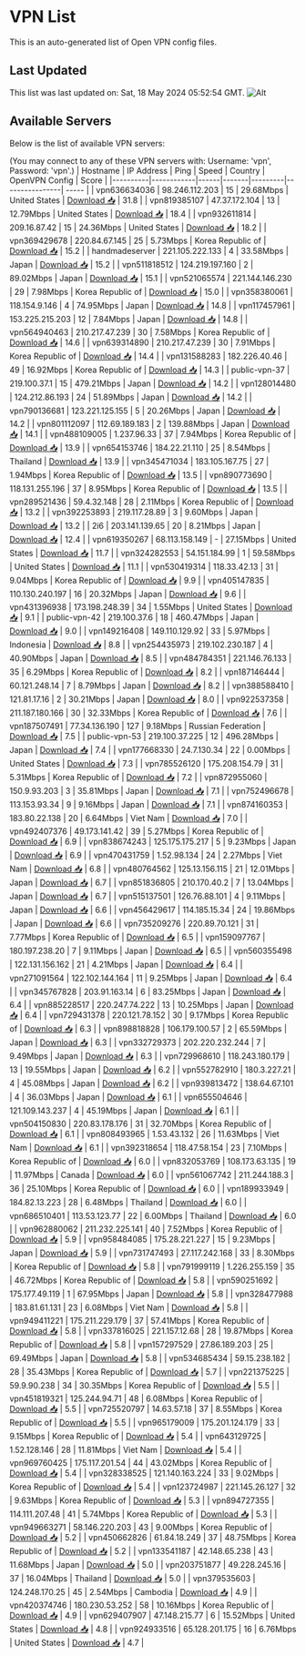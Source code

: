 # VPN List

This is an auto-generated list of Open VPN config files.

## Last Updated

This list was last updated on: Sat, 18 May 2024 05:52:54 GMT.
![Alt](https://repobeats.axiom.co/api/embed/186b98318ef1479477931607c1ad7d823f12451f.svg "Repobeats analytics image")

## Available Servers

Below is the list of available VPN servers:

(You may connect to any of these VPN servers with: Username: 'vpn', Password: 'vpn'.)
| Hostname | IP Address | Ping | Speed | Country | OpenVPN Config | Score |
|----------|------------|------|-------|---------|----------------| ----- |
| vpn636634036 | 98.246.112.203 | 15 | 29.68Mbps | United States | [Download 📥](./configs/server_0_US.ovpn) | 31.8 |
| vpn819385107 | 47.37.172.104 | 13 | 12.79Mbps | United States | [Download 📥](./configs/server_1_US.ovpn) | 18.4 |
| vpn932611814 | 209.16.87.42 | 15 | 24.36Mbps | United States | [Download 📥](./configs/server_2_US.ovpn) | 18.2 |
| vpn369429678 | 220.84.67.145 | 25 | 5.73Mbps | Korea Republic of | [Download 📥](./configs/server_3_KR.ovpn) | 15.2 |
| handmadeserver | 221.105.222.133 | 4 | 33.58Mbps | Japan | [Download 📥](./configs/server_4_JP.ovpn) | 15.2 |
| vpn511818512 | 124.219.197.160 | 2 | 89.02Mbps | Japan | [Download 📥](./configs/server_5_JP.ovpn) | 15.1 |
| vpn521065574 | 221.144.146.230 | 29 | 7.98Mbps | Korea Republic of | [Download 📥](./configs/server_6_KR.ovpn) | 15.0 |
| vpn358380061 | 118.154.9.146 | 4 | 74.95Mbps | Japan | [Download 📥](./configs/server_7_JP.ovpn) | 14.8 |
| vpn117457961 | 153.225.215.203 | 12 | 7.84Mbps | Japan | [Download 📥](./configs/server_8_JP.ovpn) | 14.8 |
| vpn564940463 | 210.217.47.239 | 30 | 7.58Mbps | Korea Republic of | [Download 📥](./configs/server_9_KR.ovpn) | 14.6 |
| vpn639314890 | 210.217.47.239 | 30 | 7.91Mbps | Korea Republic of | [Download 📥](./configs/server_10_KR.ovpn) | 14.4 |
| vpn131588283 | 182.226.40.46 | 49 | 16.92Mbps | Korea Republic of | [Download 📥](./configs/server_11_KR.ovpn) | 14.3 |
| public-vpn-37 | 219.100.37.1 | 15 | 479.21Mbps | Japan | [Download 📥](./configs/server_12_JP.ovpn) | 14.2 |
| vpn128014480 | 124.212.86.193 | 24 | 51.89Mbps | Japan | [Download 📥](./configs/server_13_JP.ovpn) | 14.2 |
| vpn790136681 | 123.221.125.155 | 5 | 20.26Mbps | Japan | [Download 📥](./configs/server_14_JP.ovpn) | 14.2 |
| vpn801112097 | 112.69.189.183 | 2 | 139.88Mbps | Japan | [Download 📥](./configs/server_15_JP.ovpn) | 14.1 |
| vpn488109005 | 1.237.96.33 | 37 | 7.94Mbps | Korea Republic of | [Download 📥](./configs/server_16_KR.ovpn) | 13.9 |
| vpn654153746 | 184.22.21.110 | 25 | 8.54Mbps | Thailand | [Download 📥](./configs/server_17_TH.ovpn) | 13.9 |
| vpn345471034 | 183.105.167.75 | 27 | 1.94Mbps | Korea Republic of | [Download 📥](./configs/server_18_KR.ovpn) | 13.5 |
| vpn890773690 | 118.131.255.196 | 37 | 8.95Mbps | Korea Republic of | [Download 📥](./configs/server_19_KR.ovpn) | 13.5 |
| vpn289521436 | 59.4.32.148 | 28 | 2.11Mbps | Korea Republic of | [Download 📥](./configs/server_20_KR.ovpn) | 13.2 |
| vpn392253893 | 219.117.28.89 | 3 | 9.60Mbps | Japan | [Download 📥](./configs/server_21_JP.ovpn) | 13.2 |
| 2i6 | 203.141.139.65 | 20 | 8.21Mbps | Japan | [Download 📥](./configs/server_22_JP.ovpn) | 12.4 |
| vpn619350267 | 68.113.158.149 | - | 27.15Mbps | United States | [Download 📥](./configs/server_23_US.ovpn) | 11.7 |
| vpn324282553 | 54.151.184.99 | 1 | 59.58Mbps | United States | [Download 📥](./configs/server_24_US.ovpn) | 11.1 |
| vpn530419314 | 118.33.42.13 | 31 | 9.04Mbps | Korea Republic of | [Download 📥](./configs/server_25_KR.ovpn) | 9.9 |
| vpn405147835 | 110.130.240.197 | 16 | 20.32Mbps | Japan | [Download 📥](./configs/server_26_JP.ovpn) | 9.6 |
| vpn431396938 | 173.198.248.39 | 34 | 1.55Mbps | United States | [Download 📥](./configs/server_27_US.ovpn) | 9.1 |
| public-vpn-42 | 219.100.37.6 | 18 | 460.47Mbps | Japan | [Download 📥](./configs/server_28_JP.ovpn) | 9.0 |
| vpn149216408 | 149.110.129.92 | 33 | 5.97Mbps | Indonesia | [Download 📥](./configs/server_29_ID.ovpn) | 8.8 |
| vpn254435973 | 219.102.230.187 | 4 | 40.90Mbps | Japan | [Download 📥](./configs/server_30_JP.ovpn) | 8.5 |
| vpn484784351 | 221.146.76.133 | 35 | 6.29Mbps | Korea Republic of | [Download 📥](./configs/server_31_KR.ovpn) | 8.2 |
| vpn187146444 | 60.121.248.14 | 7 | 8.79Mbps | Japan | [Download 📥](./configs/server_32_JP.ovpn) | 8.2 |
| vpn388588410 | 121.81.17.16 | 2 | 30.21Mbps | Japan | [Download 📥](./configs/server_33_JP.ovpn) | 8.0 |
| vpn922537358 | 211.187.180.166 | 30 | 32.33Mbps | Korea Republic of | [Download 📥](./configs/server_34_KR.ovpn) | 7.6 |
| vpn187507491 | 77.34.136.190 | 127 | 9.18Mbps | Russian Federation | [Download 📥](./configs/server_35_RU.ovpn) | 7.5 |
| public-vpn-53 | 219.100.37.225 | 12 | 496.28Mbps | Japan | [Download 📥](./configs/server_36_JP.ovpn) | 7.4 |
| vpn177668330 | 24.7.130.34 | 22 | 0.00Mbps | United States | [Download 📥](./configs/server_37_US.ovpn) | 7.3 |
| vpn785526120 | 175.208.154.79 | 31 | 5.31Mbps | Korea Republic of | [Download 📥](./configs/server_38_KR.ovpn) | 7.2 |
| vpn872955060 | 150.9.93.203 | 3 | 35.81Mbps | Japan | [Download 📥](./configs/server_39_JP.ovpn) | 7.1 |
| vpn752496678 | 113.153.93.34 | 9 | 9.16Mbps | Japan | [Download 📥](./configs/server_40_JP.ovpn) | 7.1 |
| vpn874160353 | 183.80.22.138 | 20 | 6.64Mbps | Viet Nam | [Download 📥](./configs/server_41_VN.ovpn) | 7.0 |
| vpn492407376 | 49.173.141.42 | 39 | 5.27Mbps | Korea Republic of | [Download 📥](./configs/server_42_KR.ovpn) | 6.9 |
| vpn838674243 | 125.175.175.217 | 5 | 9.23Mbps | Japan | [Download 📥](./configs/server_43_JP.ovpn) | 6.9 |
| vpn470431759 | 1.52.98.134 | 24 | 2.27Mbps | Viet Nam | [Download 📥](./configs/server_44_VN.ovpn) | 6.8 |
| vpn480764562 | 125.13.156.115 | 21 | 12.01Mbps | Japan | [Download 📥](./configs/server_45_JP.ovpn) | 6.7 |
| vpn851836805 | 210.170.40.2 | 7 | 13.04Mbps | Japan | [Download 📥](./configs/server_46_JP.ovpn) | 6.7 |
| vpn515137501 | 126.76.88.101 | 4 | 9.11Mbps | Japan | [Download 📥](./configs/server_47_JP.ovpn) | 6.6 |
| vpn456429617 | 114.185.15.34 | 24 | 19.86Mbps | Japan | [Download 📥](./configs/server_48_JP.ovpn) | 6.6 |
| vpn735209276 | 220.89.70.121 | 31 | 7.77Mbps | Korea Republic of | [Download 📥](./configs/server_49_KR.ovpn) | 6.5 |
| vpn159097767 | 180.197.238.20 | 7 | 9.11Mbps | Japan | [Download 📥](./configs/server_50_JP.ovpn) | 6.5 |
| vpn560355498 | 122.131.156.162 | 21 | 4.21Mbps | Japan | [Download 📥](./configs/server_51_JP.ovpn) | 6.4 |
| vpn271091564 | 122.102.144.164 | 11 | 9.25Mbps | Japan | [Download 📥](./configs/server_52_JP.ovpn) | 6.4 |
| vpn345767828 | 203.91.163.14 | 6 | 83.25Mbps | Japan | [Download 📥](./configs/server_53_JP.ovpn) | 6.4 |
| vpn885228517 | 220.247.74.222 | 13 | 10.25Mbps | Japan | [Download 📥](./configs/server_54_JP.ovpn) | 6.4 |
| vpn729431378 | 220.121.78.152 | 30 | 9.17Mbps | Korea Republic of | [Download 📥](./configs/server_55_KR.ovpn) | 6.3 |
| vpn898818828 | 106.179.100.57 | 2 | 65.59Mbps | Japan | [Download 📥](./configs/server_56_JP.ovpn) | 6.3 |
| vpn332729373 | 202.220.232.244 | 7 | 9.49Mbps | Japan | [Download 📥](./configs/server_57_JP.ovpn) | 6.3 |
| vpn729968610 | 118.243.180.179 | 13 | 19.55Mbps | Japan | [Download 📥](./configs/server_58_JP.ovpn) | 6.2 |
| vpn552782910 | 180.3.227.21 | 4 | 45.08Mbps | Japan | [Download 📥](./configs/server_59_JP.ovpn) | 6.2 |
| vpn939813472 | 138.64.67.101 | 4 | 36.03Mbps | Japan | [Download 📥](./configs/server_60_JP.ovpn) | 6.1 |
| vpn655504646 | 121.109.143.237 | 4 | 45.19Mbps | Japan | [Download 📥](./configs/server_61_JP.ovpn) | 6.1 |
| vpn504150830 | 220.83.178.176 | 31 | 32.70Mbps | Korea Republic of | [Download 📥](./configs/server_62_KR.ovpn) | 6.1 |
| vpn808493965 | 1.53.43.132 | 26 | 11.63Mbps | Viet Nam | [Download 📥](./configs/server_63_VN.ovpn) | 6.1 |
| vpn392318654 | 118.47.58.154 | 23 | 7.10Mbps | Korea Republic of | [Download 📥](./configs/server_64_KR.ovpn) | 6.0 |
| vpn832053769 | 108.173.63.135 | 19 | 11.97Mbps | Canada | [Download 📥](./configs/server_65_CA.ovpn) | 6.0 |
| vpn561067742 | 211.244.188.3 | 36 | 25.10Mbps | Korea Republic of | [Download 📥](./configs/server_66_KR.ovpn) | 6.0 |
| vpn189933949 | 184.82.13.223 | 28 | 6.48Mbps | Thailand | [Download 📥](./configs/server_67_TH.ovpn) | 6.0 |
| vpn686510401 | 113.53.123.77 | 22 | 6.00Mbps | Thailand | [Download 📥](./configs/server_68_TH.ovpn) | 6.0 |
| vpn962880062 | 211.232.225.141 | 40 | 7.52Mbps | Korea Republic of | [Download 📥](./configs/server_69_KR.ovpn) | 5.9 |
| vpn958484085 | 175.28.221.227 | 15 | 9.23Mbps | Japan | [Download 📥](./configs/server_70_JP.ovpn) | 5.9 |
| vpn731747493 | 27.117.242.168 | 33 | 8.30Mbps | Korea Republic of | [Download 📥](./configs/server_71_KR.ovpn) | 5.8 |
| vpn791999119 | 1.226.255.159 | 35 | 46.72Mbps | Korea Republic of | [Download 📥](./configs/server_72_KR.ovpn) | 5.8 |
| vpn590251692 | 175.177.49.119 | 1 | 67.95Mbps | Japan | [Download 📥](./configs/server_73_JP.ovpn) | 5.8 |
| vpn328477988 | 183.81.61.131 | 23 | 6.08Mbps | Viet Nam | [Download 📥](./configs/server_74_VN.ovpn) | 5.8 |
| vpn949411221 | 175.211.229.179 | 37 | 57.41Mbps | Korea Republic of | [Download 📥](./configs/server_75_KR.ovpn) | 5.8 |
| vpn337816025 | 221.157.12.68 | 28 | 19.87Mbps | Korea Republic of | [Download 📥](./configs/server_76_KR.ovpn) | 5.8 |
| vpn157297529 | 27.86.189.203 | 25 | 69.49Mbps | Japan | [Download 📥](./configs/server_77_JP.ovpn) | 5.8 |
| vpn534685434 | 59.15.238.182 | 28 | 35.43Mbps | Korea Republic of | [Download 📥](./configs/server_78_KR.ovpn) | 5.7 |
| vpn221375225 | 59.9.90.238 | 34 | 30.35Mbps | Korea Republic of | [Download 📥](./configs/server_79_KR.ovpn) | 5.5 |
| vpn451819321 | 125.244.94.71 | 48 | 6.08Mbps | Korea Republic of | [Download 📥](./configs/server_80_KR.ovpn) | 5.5 |
| vpn725520797 | 14.63.57.18 | 37 | 8.55Mbps | Korea Republic of | [Download 📥](./configs/server_81_KR.ovpn) | 5.5 |
| vpn965179009 | 175.201.124.179 | 33 | 9.15Mbps | Korea Republic of | [Download 📥](./configs/server_82_KR.ovpn) | 5.4 |
| vpn643129725 | 1.52.128.146 | 28 | 11.81Mbps | Viet Nam | [Download 📥](./configs/server_83_VN.ovpn) | 5.4 |
| vpn969760425 | 175.117.201.54 | 44 | 43.02Mbps | Korea Republic of | [Download 📥](./configs/server_84_KR.ovpn) | 5.4 |
| vpn328338525 | 121.140.163.224 | 33 | 9.02Mbps | Korea Republic of | [Download 📥](./configs/server_85_KR.ovpn) | 5.4 |
| vpn123724987 | 221.145.26.127 | 32 | 9.63Mbps | Korea Republic of | [Download 📥](./configs/server_86_KR.ovpn) | 5.3 |
| vpn894727355 | 114.111.207.48 | 41 | 5.74Mbps | Korea Republic of | [Download 📥](./configs/server_87_KR.ovpn) | 5.3 |
| vpn949663271 | 58.146.220.203 | 43 | 9.00Mbps | Korea Republic of | [Download 📥](./configs/server_88_KR.ovpn) | 5.2 |
| vpn450662826 | 61.84.18.249 | 37 | 48.75Mbps | Korea Republic of | [Download 📥](./configs/server_89_KR.ovpn) | 5.2 |
| vpn133541187 | 42.148.65.238 | 43 | 11.68Mbps | Japan | [Download 📥](./configs/server_90_JP.ovpn) | 5.0 |
| vpn203751877 | 49.228.245.16 | 37 | 16.04Mbps | Thailand | [Download 📥](./configs/server_91_TH.ovpn) | 5.0 |
| vpn379535603 | 124.248.170.25 | 45 | 2.54Mbps | Cambodia | [Download 📥](./configs/server_92_KH.ovpn) | 4.9 |
| vpn420374746 | 180.230.53.252 | 58 | 10.16Mbps | Korea Republic of | [Download 📥](./configs/server_93_KR.ovpn) | 4.9 |
| vpn629407907 | 47.148.215.77 | 6 | 15.52Mbps | United States | [Download 📥](./configs/server_94_US.ovpn) | 4.8 |
| vpn924933516 | 65.128.201.175 | 16 | 6.76Mbps | United States | [Download 📥](./configs/server_95_US.ovpn) | 4.7 |
